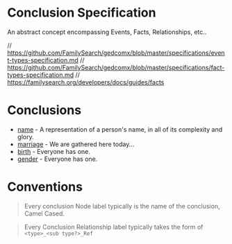 # Conclusion Specification
An abstract concept encompassing Events, Facts, Relationships, etc..

// https://github.com/FamilySearch/gedcomx/blob/master/specifications/event-types-specification.md
// https://github.com/FamilySearch/gedcomx/blob/master/specifications/fact-types-specification.md
// https://familysearch.org/developers/docs/guides/facts

# Conclusions

* [name](name.md) - A representation of a person's name, in all of its complexity and glory.
* [marriage](marriage.md) - We are gathered here today...
* [birth](birth.md) - Everyone has one.
* [gender](gender.md) - Everyone has one.

# Conventions

> Every conclusion Node label typically is the name of the conclusion, Camel Cased.

> Every Conclusion Relationship label typically takes the form of `<type>_<sub type?>_Ref`